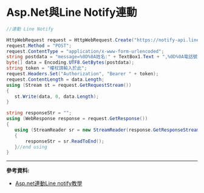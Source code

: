 # Asp.Net與Line Notify連動

```c#
//連動 Line Notify

HttpWebRequest request = HttpWebRequest.Create("https://notify-api.line.me/api/notify") as HttpWebRequest;
request.Method = "POST";
request.ContentType = "application/x-www-form-urlencoded";
string postdata = "message=%0D%0A姓名:" + TextBox1.Text + ",%0D%0A電話號碼:" + TextBox2.Text + ",%0D%0A站台:" + DropDownList1.SelectedValue + ",%0D%0A車號:" + TextBox3.Text + ",%0D%0A內容:" + TextBox4.Text;
byte[] data = Encoding.UTF8.GetBytes(postdata);
string token = "權杖請輸入於此";
request.Headers.Set("Authorization", "Bearer " + token);
request.ContentLength = data.Length;
using (Stream st = request.GetRequestStream())
{
   st.Write(data, 0, data.Length);
}

string responseStr = "";
using (WebResponse response = request.GetResponse())
{
   using (StreamReader sr = new StreamReader(response.GetResponseStream(), Encoding.UTF8))
   {
       responseStr = sr.ReadToEnd();
   }//end using  
}
```

---

**參考資料:**

- [Asp.net連動Line notify教學](https://youyouyou.pixnet.net/blog/post/118168077-line-bot-notify-%E8%81%8A%E5%A4%A9%E6%A9%9F%E5%99%A8%E4%BA%BA-%E4%BD%BF%E7%94%A8-asp.net-vb.net)